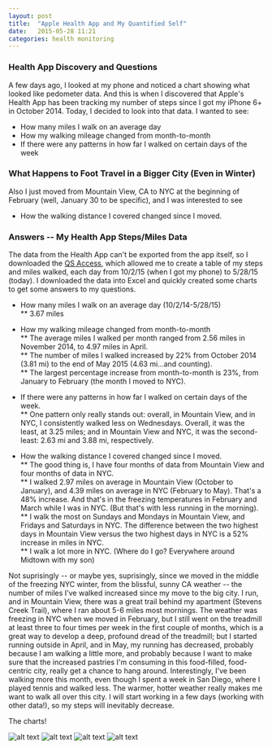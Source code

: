 ```yaml
---
layout: post
title:  "Apple Health App and My Quantified Self"
date:   2015-05-28 11:21
categories: health monitoring
---
```

### Health App Discovery and Questions
A few days ago, I looked at my phone and noticed a chart showing what looked like pedometer data. And this is when I discovered that Apple's Health App has been tracking my number of steps since I got my iPhone 6+ in October 2014. Today, I decided to look into that data. I wanted to see:  

* How many miles I walk on an average day  
* How my walking mileage changed from month-to-month  
* If there were any patterns in how far I walked on certain days of the week  

### What Happens to Foot Travel in a Bigger City (Even in Winter)
Also I just moved from Mountain View, CA to NYC at the beginning of February (well, January 30 to be specific), and I was interested to see  

* How the walking distance I covered changed since I moved.   


### Answers -- My Health App Steps/Miles Data
The data from the Health App can't be exported from the app itself, so I downloaded the [QS Access](https://itunes.apple.com/us/app/qs-access/id920297614?mt=8), which allowed me to create a table of my steps and miles walked, each day from 10/2/15 (when I got my phone) to 5/28/15 (today). I downloaded the data into Excel and quickly created some charts to get some answers to my questions. 

* How many miles I walk on an average day (10/2/14-5/28/15)    
** 3.67 miles  

* How my walking mileage changed from month-to-month    
** The average miles I walked per month ranged from 2.56 miles in November 2014, to 4.97 miles in April.   
** The number of miles I walked increased by 22% from October 2014 (3.81 mi) to the end of May 2015 (4.63 mi...and counting).   
** The largest percentage increase from month-to-month is 23%, from January to February (the month I moved to NYC).   

* If there were any patterns in how far I walked on certain days of the week.     
** One pattern only really stands out: overall, in Mountain View, and in NYC, I consistently walked less on Wednesdays. Overall, it was the least, at 3.25 miles; and in Mountain View and NYC, it was the second-least: 2.63 mi and 3.88 mi, respectively.   

* How the walking distance I covered changed since I moved.     
** The good thing is, I have four months of data from Mountain View and four months of data in NYC.  
** I walked 2.97 miles on average in Mountain View (October to January), and 4.39 miles on average in NYC (February to May). That's a 48% increase. And that's in the freezing temperatures in February and March while I was in NYC. (But that's with less running in the morning).   
** I walk the most on Sundays and Mondays in Mountain View, and Fridays and Saturdays in NYC. The difference between the two highest days in Mountain View versus the two highest days in NYC is a 52% increase in miles in NYC.   
** I walk a lot more in NYC. (Where do I go? Everywhere around Midtown with my son)  

Not suprisingly -- or maybe yes, suprisingly, since we moved in the middle of the freezing NYC winter, from the blissful, sunny CA weather -- the number of miles I've walked increased since my move to the big city. I run, and in Mountain View, there was a great trail behind my apartment (Stevens Creek Trail), where I ran about 5-6 miles most mornings. The weather was freezing in NYC when we moved in February, but I still went on the treadmill at least three to four times per week in the first couple of months, which is a great way to develop a deep, profound dread of the treadmill; but I started running outside in April, and in May, my running has decreased, probably because I am walking a little more, and probably because I want to make sure that the increased pastries I'm consuming in this food-filled, food-centric city, really get a chance to hang around. Interestingly, I've been walking more this month, even though I spent a week in San Diego, where I played tennis and walked less. The warmer, hotter weather really makes me want to walk all over this city. I will start working in a few days (working with other data!), so my steps will inevitably decrease. 

The charts! 

![alt text](http://khasachi.com/charts/milesPerMonth.png)
![alt text](http://khasachi.com/charts/milesPerDay.png)
![alt text](http://khasachi.com/charts/milesCompBar.png)
![alt text](http://khasachi.com/charts/milesCompLine.png)







